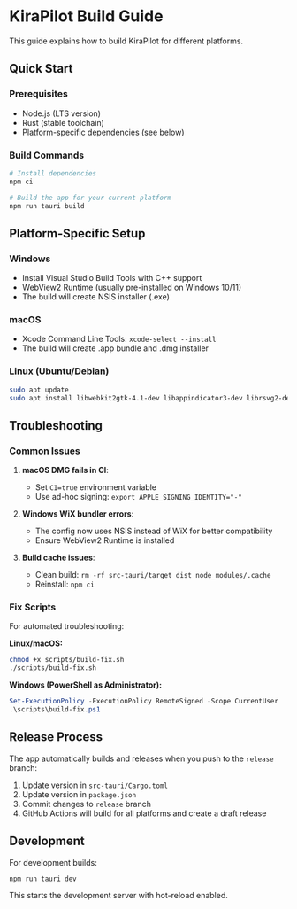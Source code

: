 # KiraPilot Build Guide

This guide explains how to build KiraPilot for different platforms.

## Quick Start

### Prerequisites

- Node.js (LTS version)
- Rust (stable toolchain)
- Platform-specific dependencies (see below)

### Build Commands

```bash
# Install dependencies
npm ci

# Build the app for your current platform
npm run tauri build
```

## Platform-Specific Setup

### Windows

- Install Visual Studio Build Tools with C++ support
- WebView2 Runtime (usually pre-installed on Windows 10/11)
- The build will create NSIS installer (.exe)

### macOS

- Xcode Command Line Tools: `xcode-select --install`
- The build will create .app bundle and .dmg installer

### Linux (Ubuntu/Debian)

```bash
sudo apt update
sudo apt install libwebkit2gtk-4.1-dev libappindicator3-dev librsvg2-dev patchelf build-essential curl wget file libssl-dev
```

## Troubleshooting

### Common Issues

1. **macOS DMG fails in CI**:
   - Set `CI=true` environment variable
   - Use ad-hoc signing: `export APPLE_SIGNING_IDENTITY="-"`

2. **Windows WiX bundler errors**:
   - The config now uses NSIS instead of WiX for better compatibility
   - Ensure WebView2 Runtime is installed

3. **Build cache issues**:
   - Clean build: `rm -rf src-tauri/target dist node_modules/.cache`
   - Reinstall: `npm ci`

### Fix Scripts

For automated troubleshooting:

**Linux/macOS:**

```bash
chmod +x scripts/build-fix.sh
./scripts/build-fix.sh
```

**Windows (PowerShell as Administrator):**

```powershell
Set-ExecutionPolicy -ExecutionPolicy RemoteSigned -Scope CurrentUser
.\scripts\build-fix.ps1
```

## Release Process

The app automatically builds and releases when you push to the `release` branch:

1. Update version in `src-tauri/Cargo.toml`
2. Update version in `package.json`
3. Commit changes to `release` branch
4. GitHub Actions will build for all platforms and create a draft release

## Development

For development builds:

```bash
npm run tauri dev
```

This starts the development server with hot-reload enabled.
